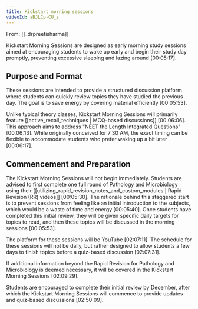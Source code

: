 ```yaml
---
title: Kickstart morning sessions
videoId: aBJLCp-CU_s
---
```


From: [[_drpreetisharma]] <br/> 

Kickstart Morning Sessions are designed as early morning study sessions aimed at encouraging students to wake up early and begin their study day promptly, preventing excessive sleeping and lazing around <a class="yt-timestamp" data-t="00:05:17">[00:05:17]</a>.

## Purpose and Format

These sessions are intended to provide a structured discussion platform where students can quickly review topics they have studied the previous day. The goal is to save energy by covering material efficiently <a class="yt-timestamp" data-t="00:05:53">[00:05:53]</a>.

Unlike typical theory classes, Kickstart Morning Sessions will primarily feature [[active_recall_techniques | MCQ-based discussions]] <a class="yt-timestamp" data-t="00:06:06">[00:06:06]</a>. This approach aims to address "NEET the Length Integrated Questions" <a class="yt-timestamp" data-t="00:06:13">[00:06:13]</a>. While originally conceived for 7:30 AM, the exact timing can be flexible to accommodate students who prefer waking up a bit later <a class="yt-timestamp" data-t="00:06:17">[00:06:17]</a>.

## Commencement and Preparation

The Kickstart Morning Sessions will not begin immediately. Students are advised to first complete one full round of Pathology and Microbiology using their [[utilizing_rapid_revision_notes_and_custom_modules | Rapid Revision (RR) videos]] <a class="yt-timestamp" data-t="00:05:30">[00:05:30]</a>. The rationale behind this staggered start is to prevent sessions from feeling like an initial introduction to the subjects, which would be a waste of time and energy <a class="yt-timestamp" data-t="00:05:40">[00:05:40]</a>. Once students have completed this initial review, they will be given specific daily targets for topics to read, and then these topics will be discussed in the morning sessions <a class="yt-timestamp" data-t="00:05:53">[00:05:53]</a>.

The platform for these sessions will be YouTube <a class="yt-timestamp" data-t="02:07:11">[02:07:11]</a>. The schedule for these sessions will not be daily, but rather designed to allow students a few days to finish topics before a quiz-based discussion <a class="yt-timestamp" data-t="02:07:31">[02:07:31]</a>.

If additional information beyond the Rapid Revision for Pathology and Microbiology is deemed necessary, it will be covered in the Kickstart Morning Sessions <a class="yt-timestamp" data-t="02:09:29">[02:09:29]</a>.

Students are encouraged to complete their initial review by December, after which the Kickstart Morning Sessions will commence to provide updates and quiz-based discussions <a class="yt-timestamp" data-t="02:50:09">[02:50:09]</a>.